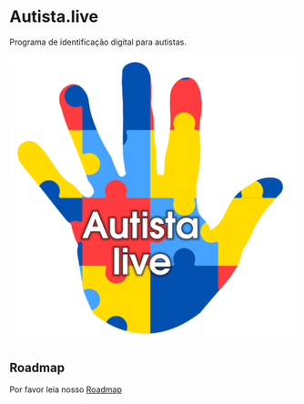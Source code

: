 # Autista.live
Programa de identificação digital para autistas.

![Logo projeto](logo.png)

## Roadmap
Por favor leia nosso  [Roadmap](roadmap)
